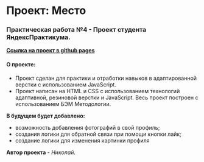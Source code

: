 # Проект: Место
### Практическая работа №4 - Проект студента ЯндексПрактикума.

**[Ссылка на проект в github pages]()**

#### О проекте:
* Проект сделан для практики и отработки навыков в адаптированной верстки с использованием JavaScript.
* Проект написан на HTML и CSS с использованием технологий адаптивной, резиновой верстки и JavaScript. Весь проект построен с использованием БЭМ Методологии.

**В будущем будет добавлено:**
- возможность добавления фотографий в свой профиль;
- создания логики для обратной связи при помощи кнопки лайк;
- создание логики для изменения картинки профиля

 **Автор проекта** - *Николай*.